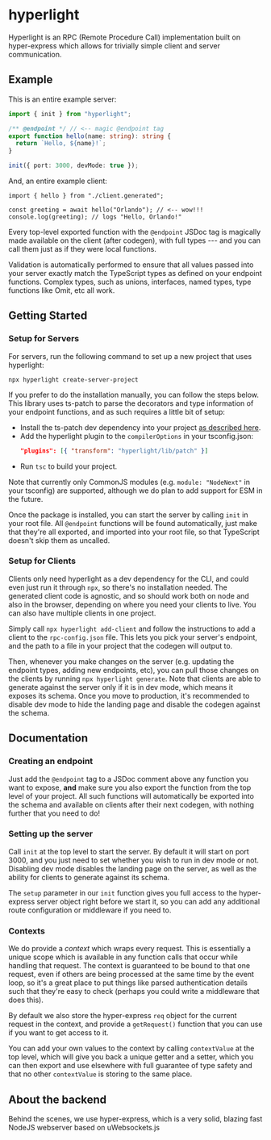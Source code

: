 # hyperlight

Hyperlight is an RPC (Remote Procedure Call) implementation built on hyper-express which allows for trivially simple client and server communication.

## Example

This is an entire example server:

```ts
import { init } from "hyperlight";

/** @endpoint */ // <-- magic @endpoint tag
export function hello(name: string): string {
  return `Hello, ${name}!`;
}

init({ port: 3000, devMode: true });
```

And, an entire example client:

```tsx
import { hello } from "./client.generated";

const greeting = await hello("Orlando"); // <-- wow!!!
console.log(greeting); // logs "Hello, Orlando!"
```

Every top-level exported function with the `@endpoint` JSDoc tag is magically made available on the client (after codegen), with full types --- and you can call them just as if they were local functions.

Validation is automatically performed to ensure that all values passed into your server exactly match the TypeScript types as defined on your endpoint functions. Complex types, such as unions, interfaces, named types, type functions like Omit, etc all work.

## Getting Started

### Setup for Servers

For servers, run the following command to set up a new project that uses hyperlight:

```
npx hyperlight create-server-project
```

If you prefer to do the installation manually, you can follow the steps below. This library uses ts-patch to parse the decorators and type information of your endpoint functions, and as such requires a little bit of setup:

- Install the ts-patch dev dependency into your project [as described here](https://github.com/nonara/ts-patch?tab=readme-ov-file#method-2-persistent-patch).
- Add the hyperlight plugin to the `compilerOptions` in your tsconfig.json:
  ```json
  "plugins": [{ "transform": "hyperlight/lib/patch" }]
  ```
- Run `tsc` to build your project.

Note that currently only CommonJS modules (e.g. `module: "NodeNext"` in your tsconfig) are supported, although we do plan to add support for ESM in the future.

Once the package is installed, you can start the server by calling `init` in your root file. All `@endpoint` functions will be found automatically, just make that they're all exported, and imported into your root file, so that TypeScript doesn't skip them as uncalled.

### Setup for Clients

Clients only need hyperlight as a dev dependency for the CLI, and could even just run it through `npx`, so there's no installation needed. The generated client code is agnostic, and so should work both on node and also in the browser, depending on where you need your clients to live. You can also have multiple clients in one project.

Simply call `npx hyperlight add-client` and follow the instructions to add a client to the `rpc-config.json` file. This lets you pick your server's endpoint, and the path to a file in your project that the codegen will output to.

Then, whenever you make changes on the server (e.g. updating the endpoint types, adding new endpoints, etc), you can pull those changes on the clients by running `npx hyperlight generate`. Note that clients are able to generate against the server only if it is in dev mode, which means it exposes its schema. Once you move to production, it's recommended to disable dev mode to hide the landing page and disable the codegen against the schema.

## Documentation

### Creating an endpoint

Just add the `@endpoint` tag to a JSDoc comment above any function you want to expose, **and** make sure you also export the function from the top level of your project. All such functions will automatically be exported into the schema and available on clients after their next codegen, with nothing further that you need to do!

### Setting up the server

Call `init` at the top level to start the server. By default it will start on port 3000, and you just need to set whether you wish to run in dev mode or not. Disabling dev mode disables the landing page on the server, as well as the ability for clients to generate against its schema.

The `setup` parameter in our `init` function gives you full access to the hyper-express server object right before we start it, so you can add any additional route configuration or middleware if you need to.

### Contexts

We do provide a _context_ which wraps every request. This is essentially a unique scope which is available in any function calls that occur while handling that request. The context is guaranteed to be bound to that one request, even if others are being processed at the same time by the event loop, so it's a great place to put things like parsed authentication details such that they're easy to check (perhaps you could write a middleware that does this).

By default we also store the hyper-express `req` object for the current request in the context, and provide a `getRequest()` function that you can use if you want to get access to it.

You can add your own values to the context by calling `contextValue` at the top level, which will give you back a unique getter and a setter, which you can then export and use elsewhere with full guarantee of type safety and that no other `contextValue` is storing to the same place.

## About the backend

Behind the scenes, we use hyper-express, which is a very solid, blazing fast NodeJS webserver based on uWebsockets.js
